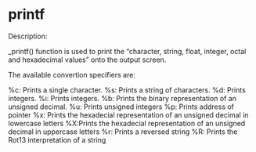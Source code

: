 # printf
Description:

_printf() function is used to print the “character, string, float, integer, octal and hexadecimal values” onto the output screen.

The available convertion specifiers are:

%c: Prints a single character.
%s: Prints a string of characters.
%d: Prints integers. 
%i: Prints integers.
%b: Prints the binary representation of an unsigned decimal.
%u: Prints unsigned integers 
%p: Prints address of pointer 
%x: Prints the hexadecial representation of an unsigned decimal in lowercase letters 
%X:Prints the hexadecial representation of an unsigned decimal in uppercase letters 
%r: Prints a reversed string 
%R: Prints the Rot13 interpretation of a string
